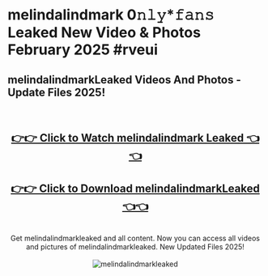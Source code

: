 # melindalindmark 0𝚗𝚕𝚢*𝚏𝚊𝚗𝚜 Leaked New Video & Photos February 2025 #rveui

<h2>melindalindmarkLeaked Videos And Photos - Update Files 2025!</h2>
<br>
<div align="center">
<h2><a href="https://mediaupload.pro?title=melindalindmark&ref=11F" rel="nofollow">👉👉 Click to Watch melindalindmark Leaked 👈👈</a></h2>
<h2><a href="https://mediaupload.pro?title=melindalindmark&ref=11F" rel="nofollow">👉👉 Click to Download melindalindmarkLeaked 👈👈</a></h2>
<br>
Get melindalindmarkleaked and all content. Now you can access all videos and pictures of melindalindmarkleaked. New Updated Files 2025!
<br>
<br>
<a href="https://mediaupload.pro?title=melindalindmark&ref=11F" rel="nofollow" data-target="animated-image.originalLink"><img src="https://i.ibb.co/Gkj2r4b/banner.png" alt="melindalindmarkleaked" style="max-width: 100%; display: inline-block;" data-target="animated-image.originalImage"></a>
</div>
<br>

